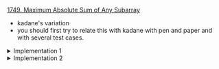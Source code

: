 [1749. Maximum Absolute Sum of Any Subarray](https://leetcode.com/problems/maximum-absolute-sum-of-any-subarray/)

- kadane's variation
- you should first try to relate this with kadane with pen and paper and with several test cases.

<details> 
<summary> Implementation 1 </summary>

```cpp
class Solution {
public:
    int kadane(vector<int>& arr) {
        int sum = 0; int best = 0;
        for (const auto& i: arr) {
            sum = max(sum + i, i);
            best = max(best, sum);
        }
        return best;
    }
    int maxAbsoluteSum(vector<int>& nums) {
        int one = kadane(nums);
        for (auto& i: nums) i *= -1;
        int two = kadane(nums);
        return max(one, two);
    }
};

```

</details>

    
<details> 
<summary> Implementation 2 </summary>

```cpp
class Solution {
    public:
    int maxAbsoluteSum(vector<int>& nums) {
        int sum1 = 0;
        int sum2 = 0;  
        
        int mx = INT_MIN;
        int mn = INT_MAX;
        
        for (int i = 0; i < nums.size(); i++) {
            sum1 = max(nums[i], sum1 + nums[i]);
            sum2 = min(nums[i], sum2 + nums[i]);
            mx = max(mx , sum1);
            mn = min(mn , sum2); 
        }         

        return max(mx , abs(mn));
    }
};
```

</details>

